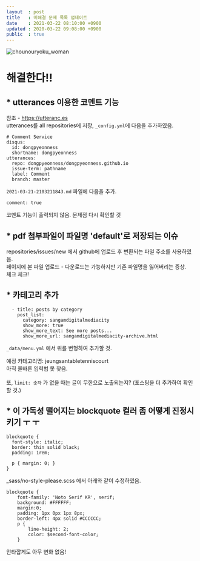 ```yaml
---
layout  : post
title   : 미해결 문제 목록 업데이트
date    : 2021-03-22 08:10:00 +0900
updated : 2020-03-22 09:08:00 +0900
public  : true
---
```


![chounouryoku_woman](https://user-images.githubusercontent.com/81041256/111925764-8e0c8700-8aed-11eb-92ae-3ae9551f8add.png)

# 해결한다!!

## * utterances 이용한 코멘트 기능
참조 - <https://utteranc.es><br/>
utterances를 all repositories에 저장, `_config.yml`에 다음을 추가하였음.

```
# Comment Service
disqus:
  id: dongpyeonness
  shortname: dongpyeonness
utterances:
  repo: dongpyeonness/dongpyeonness.github.io
  issue-term: pathname
  label: Comment
  branch: master
```

`2021-03-21-2103211843.md` 파일에 다음을 추가.

```
comment: true
```

코멘트 기능이 출력되지 않음. 문제점 다시 확인할 것

## * pdf 첨부파일이 파일명 'default'로 저장되는 이슈
repositories/issues/new 에서 github에 업로드 후 변환되는 파일 주소를 사용하였음.<br/>
페이지에 본 파일 업로드 - 다운로드는 가능하지만 기존 파일명을 잃어버리는 증상. <br/>
체크 체크!

## * 카테고리 추가

```       
  - title: posts by category
    post_list:
      category: sangamdigitalmediacity
      show_more: true
      show_more_text: See more posts...
      show_more_url: sangamdigitalmediacity-archive.html
```

`_data/menu.yml` 에서 위를 변형하여 추가할 것. <br/>

예정 카테고리명: jeungsantabletenniscourt <br/> 
아직 올바른 입력법 못 찾음.<br/><br/>
또, `limit: 숫자` 가 없을 때는 글이 무한으로 노출되는지? (포스팅을 더 추가하여 확인할 것.)

## * 이 가독성 떨어지는 blockquote 컬러 좀 어떻게 진정시키기 ㅜ ㅜ

```
blockquote {
  font-style: italic;
  border: thin solid black;
  padding: 1rem;

  p { margin: 0; }
}
```
_sass/no-style-please.scss 에서 아래와 같이 수정하였음.
```
blockquote {
    font-family: 'Noto Serif KR', serif;
    background: #FFFFFF;
    margin:0;
    padding: 1px 0px 1px 8px;
    border-left: 4px solid #CCCCCC;
    p {
        line-height: 2;
        color: $second-font-color;
    }
```
안타깝게도 아무 변화 없음!
